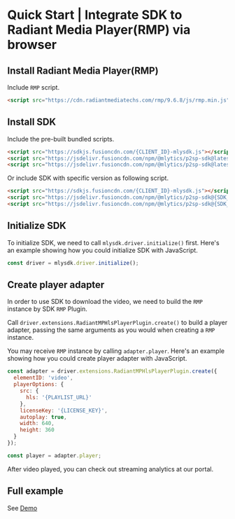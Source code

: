# Quick Start | Integrate SDK to Radiant Media Player(RMP) via browser

## Install Radiant Media Player(RMP)

Include `RMP` script.

```html
<script src="https://cdn.radiantmediatechs.com/rmp/9.6.8/js/rmp.min.js"></script>
```

## Install SDK

Include the pre-built bundled scripts.

```html
<script src="https://sdkjs.fusioncdn.com/{CLIENT_ID}-mlysdk.js"></script>
<script src="https://jsdelivr.fusioncdn.com/npm/@mlytics/p2sp-sdk@latest/bundle/driver.min.js"></script>
<script src="https://jsdelivr.fusioncdn.com/npm/@mlytics/p2sp-sdk@latest/bundle/peripheral/player/rmp-hls.min.js"></script>
```
Or include SDK with specific version as following script.
```html
<script src="https://sdkjs.fusioncdn.com/{CLIENT_ID}-mlysdk.js"></script>
<script src="https://jsdelivr.fusioncdn.com/npm/@mlytics/p2sp-sdk@{SDK_VERSION}/bundle/driver.min.js"></script>
<script src="https://jsdelivr.fusioncdn.com/npm/@mlytics/p2sp-sdk@{SDK_VERSION}/bundle/peripheral/player/rmp-hls.min.js"></script>
```

## Initialize SDK

To initialize SDK, we need to call `mlysdk.driver.initialize()` first. Here's an example showing how you could initialize SDK with JavaScript.

```javascript
const driver = mlysdk.driver.initialize();
```

## Create player adapter

In order to use SDK to download the video, we need to build the `RMP` instance by SDK `RMP` Plugin.

Call `driver.extensions.RadiantMPHlsPlayerPlugin.create()` to build a player adapter, passing the same arguments as you would when creating a `RMP` instance.

You may receive `RMP` instance by calling `adapter.player`. Here's an example showing how you could create player adapter with JavaScript.

```javascript
const adapter = driver.extensions.RadiantMPHlsPlayerPlugin.create({
  elementID: 'video',
  playerOptions: {
    src: {
      hls: '{PLAYLIST_URL}'
    },
    licenseKey: '{LICENSE_KEY}',
    autoplay: true,
    width: 640,
    height: 360
  }
});

const player = adapter.player;
```

After video played, you can check out streaming analytics at our portal.

## Full example

See [Demo](https://github.com/mlytics/mly-stream-sdk-guide/tree/main/Web%20SDK/Player%20Integrations/RMP/Vanilla)
